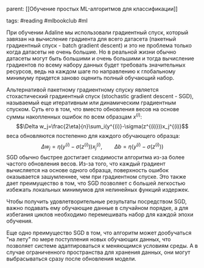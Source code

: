 parent: [[Обучение простых ML-алгоритмов для классификации]]

tags: #reading #mlbookclub #ml 

При обучении Adaline мы использовали градиентный спуск, который завязан на вычисление градиента для всего датасета (пакетный градиентный спуск - batch gradient descent) и это не проблема только когда датасеты не очень большие. Но в реальной жизни обычно датасеты могут быть большими и очень большими и тогда вычисление градиентов по всему набору данных будет требовать значительных ресурсов, ведь на каждом шаге по направлению к глобальному минимуму придется заново оценить полный обучающий набор.

Альтернативой пакетному градиентному спуску является стохастический градиентный спуск (stochastic gradient descent - SGD), называемый еще итеративным или динамическим градиентным спуском. Суть его в том, что вместо обновления весов на основе суммы накопленных ошибок по всем образцам $x^{(i)}$:
$$\Delta w_j=\frac{2\eta}{n}\sum_i(y^{(i)}-\sigma(z^{(i)}))x_j^{(i)}$$
веса обновляются постепенно для каждого обучающего образца:
$$\Delta w_j=\eta(y^{(i)}-\sigma(z^{(i)}))x_j^{(i)},\qquad \Delta b=\eta(y^{(i)}-\sigma(z^{(i)}))$$
SGD обычно быстрее достигает сходимости алгоритма из-за более частого обновления весов. Из-за того, что каждый градиент вычисляется на основе одного образца, поверхность ошибок оказывается зашумленнее, чем при градиентном спуске. Это также дает преимущество в том, что SGD позволяет с большей легкостью избежать локальных минимумов для нелинейных функций издержек.

Чтобы получить удовлетворительные результаты посредством SGD, важно подавать ему обучающие данные в случайном порядке, а для избегания циклов необходимо перемешивать набор для каждой эпохи обучения.

Еще одно преимущество SGD в том, что алгоритм может дообучаться "на лету" по мере поступления новых обучающих данных, что позволяет системе адаптироваться к меняющимся условиям среды. А в случае ограниченного пространства для хранения данных, они могут выбрасываться сразу после обновления модели.
